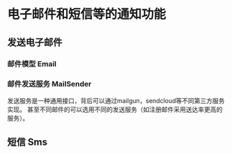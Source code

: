 # 电子邮件和短信等的通知功能

## 发送电子邮件

### 邮件模型 Email

### 邮件发送服务 MailSender

发送服务是一种通用接口，背后可以通过mailgun，sendcloud等不同第三方服务实现。
甚至不同邮件的可以选用不同的发送服务（如注册邮件采用送达率更高的服务）。

## 短信 Sms
